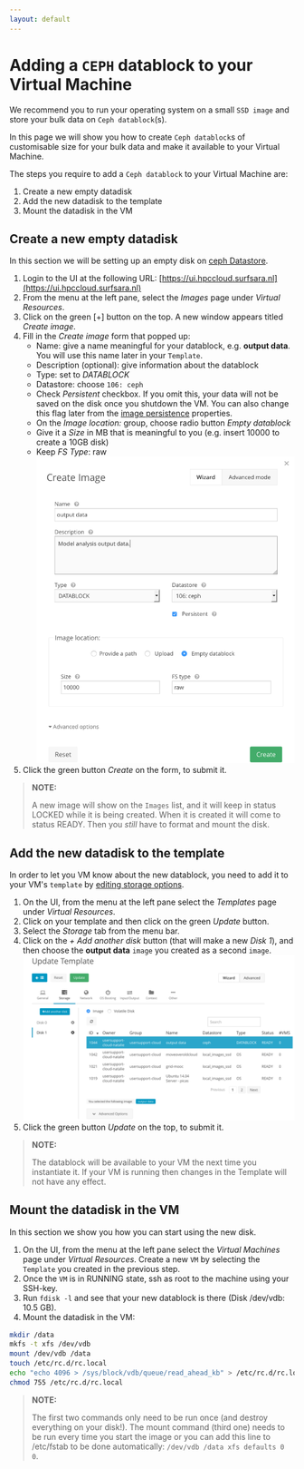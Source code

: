 ```yaml
---
layout: default
---
```


# Adding a `CEPH` datablock to your Virtual Machine

We recommend you to run your operating system on a small `SSD image` and store your bulk data on `Ceph datablock`(s). 

In this page we will show you how to create `Ceph datablock`s of customisable size for your bulk data and make it available to your Virtual Machine.

The steps you require to add a `Ceph datablock` to your Virtual Machine are:

1. Create a new empty datadisk
2. Add the new datadisk to the template
3. Mount the datadisk in the VM

## Create a new empty datadisk

In this section we will be setting up an empty disk on [ceph Datastore](image_storage).

1. Login to the UI at the following URL: [https://ui.hpccloud.surfsara.nl](https://ui.hpccloud.surfsara.nl)
2. From the menu at the left pane, select the *Images* page under *Virtual Resources*.
3. Click on the green [+] button on the top. A new window appears titled *Create image*.
4. Fill in the *Create image* form that popped up:
	* Name: give a name meaningful for your datablock, e.g. **output data**. You will use this name later in your `Template`.
	* Description (optional): give information about the datablock
    * Type: set to *DATABLOCK*
    * Datastore: choose `106: ceph`
    * Check *Persistent* checkbox. If you omit this, your data will not be saved on the disk once you shutdown the VM. You can also change this flag later from the [image persistence](image_persistence) properties.
    * On the _Image location:_ group, choose radio button _Empty datablock_
    * Give it a _Size_ in MB that is meaningful to you (e.g. insert 10000 to create a 10GB disk)
    * Keep _FS Type_: raw 
![add_datablock](images/add_datablock.png)
5. Click the green button *Create* on the form, to submit it. 

>**NOTE:**
>
>A new image will show on the `Images` list, and it will keep in status LOCKED while it is being created. When it is created it will come to status READY. Then you *still* have to format and mount the disk.


## Add the new datadisk to the template

In order to let you VM know about the new datablock, you need to add it to your VM's `template` by [editing storage options](customize-vm-storage).

1. On the UI, from the menu at the left pane select the *Templates* page under *Virtual Resources*. 
2. Click on your template and then click on the green *Update* button.
3. Select the *Storage* tab from the menu bar.
4. Click on the _+ Add another disk_ button (that will make a new _Disk 1_), and then choose the **output data** `image` you created as a second `image`.
![template_add_datablock](images/template_add_datablock.png)
5. Click the green button *Update* on the top, to submit it.

>**NOTE:**
>
>The datablock will be available to your VM the next time you instantiate it. If your VM is running then changes in the Template will not have any effect.


## Mount the datadisk in the VM

In this section we show you how you can start using the new disk.

1. On the UI, from the menu at the left pane select the *Virtual Machines* page under *Virtual Resources*. Create a new `VM` by selecting the `Template` you created in the previous step. 
2. Once the `VM` is in RUNNING state, ssh as root to the machine using your SSH-key. 
3. Run `fdisk -l` and see that your new datablock is there (Disk /dev/vdb: 10.5 GB).
4. Mount the datadisk in the VM:

```sh
mkdir /data  
mkfs -t xfs /dev/vdb  
mount /dev/vdb /data
touch /etc/rc.d/rc.local
echo "echo 4096 > /sys/block/vdb/queue/read_ahead_kb" > /etc/rc.d/rc.local
chmod 755 /etc/rc.d/rc.local
```
>**NOTE:**
>
>The first two commands only need to be run once (and destroy everything on your disk!). The mount command (third one) needs to be run every time you start the image or you can add this line to /etc/fstab to be done automatically: `/dev/vdb /data xfs defaults 0 0`. 
